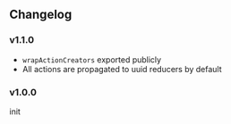 ## Changelog

### v1.1.0
* `wrapActionCreators` exported publicly
* All actions are propagated to uuid reducers by default

### v1.0.0
init
